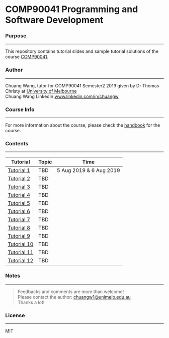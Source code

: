 # COMP90041 Programming and Software Development
### **Purpose**
---
This repository contains tutorial slides and sample tutorial solutions of the course [COMP90041](https://handbook.unimelb.edu.au/2019/subjects/comp90041).
### **Author**
---
Chuang Wang, tutor for COMP90041 Semester2 2019 given by Dr Thomas Christy at [University of Melbourne](https://www.unimelb.edu.au/)\
Chuang Wang LinkedIn:www.linkedin.com/in/chuangw
### **Course Info**
---
For more information about the course, please check the [handbook](https://handbook.unimelb.edu.au/2019/subjects/comp90041) for the course.
### **Contents**
---

| Tutorial | Topic | Time |
| ------ | ------ |-----|
| [Tutorial 1]() | TBD | 5 Aug 2019 & 6 Aug 2019
| [Tutorial 2]() | TBD |
| [Tutorial 3]() | TBD |
| [Tutorial 4]() | TBD |
| [Tutorial 5]() | TBD |
| [Tutorial 6]() | TBD |
| [Tutorial 7]() | TBD |
| [Tutorial 8]() | TBD |
| [Tutorial 9]() | TBD |
| [Tutorial 10]() | TBD |
| [Tutorial 11]() | TBD |
| [Tutorial 12]() | TBD |

### **Notes**
---
>Feedbacks and comments are more than welcome!\
>Please contact the author: chuangw1@unimelb.edu.au\
>Thanks a lot!


### **License**
---
MIT

